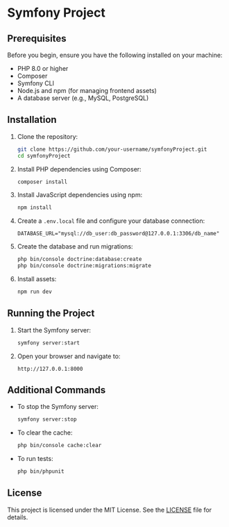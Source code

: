 # Symfony Project

## Prerequisites

Before you begin, ensure you have the following installed on your machine:

- PHP 8.0 or higher
- Composer
- Symfony CLI
- Node.js and npm (for managing frontend assets)
- A database server (e.g., MySQL, PostgreSQL)

## Installation

1. Clone the repository:

    ```bash
    git clone https://github.com/your-username/symfonyProject.git
    cd symfonyProject
    ```

2. Install PHP dependencies using Composer:

    ```bash
    composer install
    ```

3. Install JavaScript dependencies using npm:

    ```bash
    npm install
    ```

4. Create a `.env.local` file and configure your database connection:

    ```dotenv
    DATABASE_URL="mysql://db_user:db_password@127.0.0.1:3306/db_name"
    ```

5. Create the database and run migrations:

    ```bash
    php bin/console doctrine:database:create
    php bin/console doctrine:migrations:migrate
    ```

6. Install assets:

    ```bash
    npm run dev
    ```

## Running the Project

1. Start the Symfony server:

    ```bash
    symfony server:start
    ```

2. Open your browser and navigate to:

    ```
    http://127.0.0.1:8000
    ```

## Additional Commands

- To stop the Symfony server:

    ```bash
    symfony server:stop
    ```

- To clear the cache:

    ```bash
    php bin/console cache:clear
    ```

- To run tests:

    ```bash
    php bin/phpunit
    ```

## License

This project is licensed under the MIT License. See the [LICENSE](LICENSE) file for details.